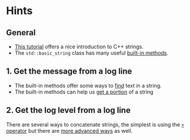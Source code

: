 # Hints

## General

- [This tutorial][strings-tutorial] offers a nice introduction to C++ strings.
- The `std::basic_string` class has many useful [built-in methods][cpp-reference-string].

## 1. Get the message from a log line

- The built-in methods offer some ways to [find][cpp-reference-string-find] text in a string.
- The built-in methods can help us [get a portion][cpp-reference-string-substr] of a string

## 2. Get the log level from a log line

There are several ways to concatenate strings, the simplest is using the [`+` operator][cpp-reference-string-concatenation] but there are [more advanced ways][cpp-reference-printf] as well.

[strings-tutorial]: https://www.learncpp.com/cpp-tutorial/4-4b-an-introduction-to-stdstring/
[cpp-reference-string]: https://en.cppreference.com/w/cpp/string/basic_string
[cpp-reference-string-find]: https://en.cppreference.com/w/cpp/string/basic_string/find
[cpp-reference-string-substr]: https://en.cppreference.com/w/cpp/string/basic_string/substr
[cpp-reference-string-concatenation]: https://en.cppreference.com/w/cpp/string/basic_string/operator%2B
[cpp-reference-printf]: https://en.cppreference.com/w/cpp/io/c/fprintf
